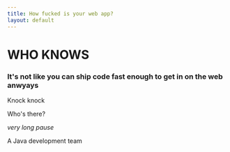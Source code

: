 ```yaml
---
title: How fucked is your web app?
layout: default
---
```


# WHO KNOWS

### It's not like you can ship code fast enough to get in on the web anwyays

Knock knock

Who's there?

*very long pause*

A Java development team
